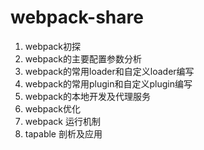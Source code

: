 # webpack-share
1. webpack初探
2. webpack的主要配置参数分析
3. webpack的常用loader和自定义loader编写
4. webpack的常用plugin和自定义plugin编写
5. webpack的本地开发及代理服务
6. webpack优化
7. webpack 运行机制
8. tapable 剖析及应用

